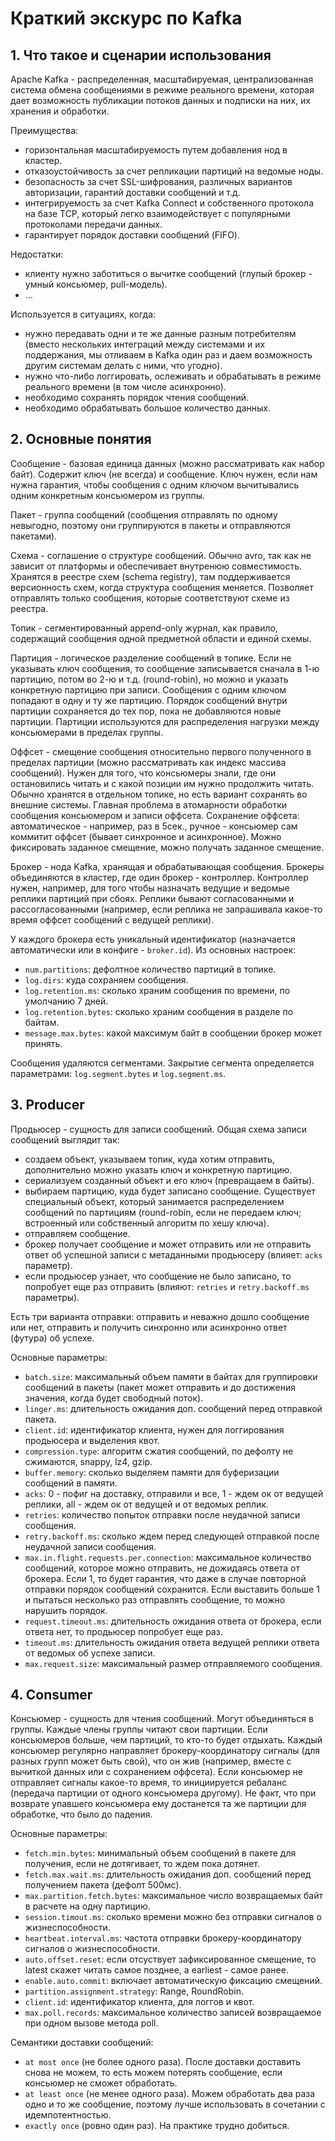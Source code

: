 # Краткий экскурс по Kafka

## 1. Что такое и сценарии использования
Apache Kafka - распределенная, масштабируемая, централизованная система обмена сообщениями в режиме реального времени, которая дает возможность публикации потоков данных и подписки на них, их хранения и обработки.

Преимущества:
- горизонтальная масштабируемость путем добавления нод в кластер.
- отказоустойчивость за счет репликации партиций на ведомые ноды.
- безопасность за счет SSL-шифрования, различных вариантов авторизации, гарантий доставки сообщений и т.д.
- интегрируемость за счет Kafka Connect и собственного протокола на базе TCP, который легко взаимодействует с популярными протоколами передачи данных.
- гарантирует порядок доставки сообщений (FIFO).

Недостатки:
- клиенту нужно заботиться о вычитке сообщений (глупый брокер - умный консьюмер, pull-модель).
- ...

Используется в ситуациях, когда:
- нужно передавать одни и те же данные разным потребителям (вместо нескольких интеграций между системами и их поддержания, мы отливаем в Kafka один раз и даем возможность другим системам делать с ними, что угодно).
- нужно что-либо логгировать, ослеживать и обрабатывать в режиме реального времени (в том числе асинхронно).
- необходимо сохранять порядок чтения сообщений.
- необходимо обрабатывать большое количество данных.


## 2. Основные понятия
Сообщение - базовая единица данных (можно рассматривать как набор байт). Содержит ключ (не всегда) и сообщение. Ключ нужен, если нам нужна гарантия, чтобы сообщения с одним ключом вычитывались одним конкретным консьюмером из группы.

Пакет - группа сообщений (сообщения отправлять по одному невыгодно, поэтому они группируются в пакеты и отправляются пакетами).

Схема - соглашение о структуре сообщений. Обычно avro, так как не зависит от платформы и обеспечивает внутренюю совместимость. Хранятся в реестре схем (schema registry), там поддерживается версионность схем, когда структура сообщения меняется. Позволяет отправлять только сообщения, которые соответствуют схеме из реестра.

Топик - сегментированный append-only журнал, как правило, содержащий сообщения одной предметной области и единой схемы.

Партиция - логическое разделение сообщений в топике. Если не указывать ключ сообщения, то сообщение записывается сначала в 1-ю партицию, потом во 2-ю и т.д. (round-robin), но можно и указать конкретную партицию при записи. Сообщения с одним ключом попадают в одну и ту же партицию. Порядок сообщений внутри партиции сохраняется до тех пор, пока не добавляются новые партиции. Партиции используются для распределения нагрузки между консьюмерами в пределах группы.

Оффсет - смещение сообщения относительно первого полученного в пределах партиции (можно рассматривать как индекс массива сообщений). Нужен для того, что консьюмеры знали, где они остановились читать и с какой позиции им нужно продолжить читать. Обычно хранятся в отдельном топике, но есть вариант сохранять во внешние системы. Главная проблема в атомарности обработки сообщения консьюмером и записи оффсета. Сохранение оффсета: автоматическое - например, раз в 5сек., ручное - консьюмер сам коммитит оффсет (бывает синхронное и асинхронное). Можно фиксировать заданное смещение, можно получать заданное смещение.

Брокер - нода Kafka, хранящая и обрабатывающая сообщения. Брокеры объединяются в кластер, где один брокер - контроллер. Контроллер нужен, например, для того чтобы назначать ведущие и ведомые реплики партиций при сбоях. Реплики бывают согласованными и рассогласованными (например, если реплика не запрашивала какое-то время оффсет сообщений с ведущей реплики). 

У каждого брокера есть уникальный идентификатор (назначается автоматически или в конфиге - `broker.id`). 
Из основных настроек: 
- `num.partitions`: дефолтное количество партиций в топике.
- `log.dirs`: куда сохраняем сообщения.
- `log.retention.ms`: сколько храним сообщения по времени, по умолчанию 7 дней.
- `log.retention.bytes`: сколько храним сообщения в разделе по байтам.
- `message.max.bytes`: какой максимум байт в сообщении брокер может принять. 

Сообщения удаляются сегментами. Закрытие сегмента определяется параметрами: `log.segment.bytes` и `log.segment.ms`.

## 3. Producer
Продьюсер - сущность для записи сообщений. Общая схема записи сообщений выглядит так: 
- создаем объект, указываем топик, куда хотим отправить, дополнительно можно указать ключ и конкретную партицию.
- сериализуем созданный объект и его ключ (превращаем в байты).
- выбираем партицию, куда будет записано сообщение. Существует специальный объект, который занимается распределением сообщений по партициям (round-robin, если не передаем ключ; встроенный или собственный алгоритм по хешу ключа).
- отправляем сообщение.
- брокер получает сообщение и может отправить или не отправить ответ об успешной записи с метаданными продьюсеру (влияет: `acks` параметр).
- если продьюсер узнает, что сообщение не было записано, то попробует еще раз отправить (влияют: `retries` и `retry.backoff.ms` параметры).

Есть три варианта отправки: отправить и неважно дошло сообщение или нет, отправить и получить синхронно или асинхронно ответ (футура) об успехе.

Основные параметры:
- `batch.size`: максимальный объем памяти в байтах для группировки сообщений в пакеты (пакет может отправить и до достижения значения, когда будет свободный поток).
- `linger.ms`: длительность ожидания доп. сообщений перед отправкой пакета.
- `client.id`: идентификатор клиента, нужен для логгирования продьюсера и выделения квот.
- `compression.type`: алгоритм сжатия сообщений, по дефолту не сжимаются, snappy, lz4, gzip.
- `buffer.memory`: сколько выделяем памяти для буферизации сообщений в памяти.
- `acks`: 0 - пофиг на доставку, отправили и все, 1 - ждем ок от ведущей реплики, all - ждем ок от ведущей и от ведомых реплик.
- `retries`: количество попыток отправки после неудачной записи сообщения.
- `retry.backoff.ms`: сколько ждем перед следующей отправкой после неудачной записи сообщения.
- `max.in.flight.requests.per.connection`: максимальное количество сообщений, которое можно отправить, не дожидаясь ответа от брокера. Если 1, то будет гарантия, что даже в случае повторной отправки порядок сообщений сохранится. Если выставить больше 1 и пытаться несколько раз отправлять сообщение, то можно нарушить порядок.
- `request.timeout.ms`: длительность ожидания ответа от брокера, если ответа нет, то продьюсер попробует еще раз.
- `timeout.ms`: длительность ожидания ответа ведущей реплики ответа от ведомых об успехе записи.
- `max.request.size`: максимальный размер отправляемого сообщения.

## 4. Consumer
Консьюмер - сущность для чтения сообщений. Могут объединяться в группы. Каждые члены группы читают свои партиции. Если консьюмеров больше, чем партиций, то кто-то будет отдыхать.
Каждый консьюмер регулярно направляет брокеру-координатору сигналы (для разных групп может быть свой), что он жив (например, вместе с вычиткой данных или с сохранением оффсета). Если консьюмер не отправляет сигналы какое-то время, то инициируется ребаланс (передача партиции от одного консьюмера другому). Не факт, что при возврате упавшего консьюмера ему достанется та же партиции для обработке, что было до падения.

Основные параметры:
- `fetch.min.bytes`: минимальный объем сообщений в пакете для получения, если не дотягивает, то ждем пока дотянет.
- `fetch.max.wait.ms`: длительность ожидания доп. сообщений перед получением пакета (дефолт 500мс).
- `max.partition.fetch.bytes`: максимальное число возвращаемых байт в расчете на одну партицию.
- `session.timout.ms`: сколько времени можно без отправки сигналов о жизнеспособности.
- `heartbeat.interval.ms`: частота отправки брокеру-координатору сигналов о жизнеспособности.
- `auto.offset.reset`: если отсуствует зафиксированное смещение, то latest скажет читать самое позднее, а earliest - самое ранее.
- `enable.auto.commit`: включает автоматическую фиксацию смещений.
- `partition.assignment.strategy`: Range, RoundRobin.
- `client.id`: идентификатор клиента, для логгов и квот.
- `max.poll.records`: максимальное количество записей возвращаемое при одном вызове метода poll.

Семантики доставки сообщений:
- `at most once` (не более одного раза). После доставки доставить снова не можем, то есть можем потерять сообщение, если консьюмер не сможет обработать.
- `at least once` (не менее одного раза). Можем обработать два раза одно и то же сообщение, поэтому лучше использовать в сочетании с идемпотентностью.
- `exactly once` (ровно один раз). На практике трудно добиться.
